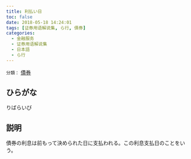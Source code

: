 ```yaml
---
title: 利払い日
toc: false
date: 2018-05-18 14:24:01
tags: [证券用语解说集, ら行, 債券]
categories:
  - 金融服务
  - 证券用语解说集
  - 日本語
  - ら行
---
```


`分類：` [債券](/tags/債券/)

## ひらがな

りばらいび

## 説明

債券の利息は前もって決められた日に支払われる。この利息支払日のことをいう。
